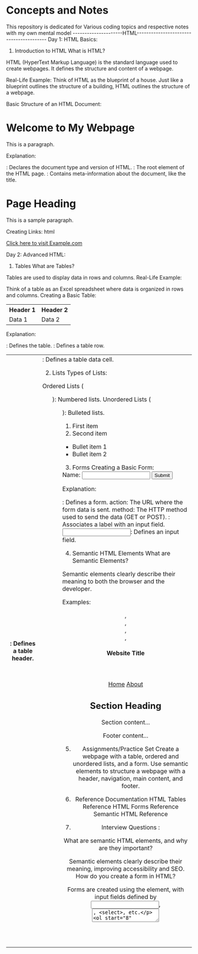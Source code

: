 # Concepts and Notes
 This repository is dedicated for Various coding topics and respective notes with my own mental model 
---------------------HTML----------------------------------------
Day 1: HTML Basics:


1. Introduction to HTML
What is HTML?

HTML (HyperText Markup Language) is the standard language used to create webpages. It defines the structure and content of a webpage.

Real-Life Example:
Think of HTML as the blueprint of a house. Just like a blueprint outlines the structure of a building, HTML outlines the structure of a webpage.

Basic Structure of an HTML Document:


<!DOCTYPE html>
<html>
<head>
    <title>My First Webpage</title>
</head>
<body>
    <h1>Welcome to My Webpage</h1>
    <p>This is a paragraph.</p>
</body>
</html>

Explanation:
<!DOCTYPE html>: Declares the document type and version of HTML.
<html>: The root element of the HTML page.
<head>: Contains meta-information about the document, like the title.
<title>: Sets the title of the webpage (visible on the browser tab).
<body>: Contains the content of the webpage that is visible to users.
<h1>: Defines the main heading of the page.
<p>: Defines a paragraph.

2. Common HTML Tags

Headings:
HTML offers six levels of headings, from <h1> to <h6>, where <h1> is the most important and <h6> is the least.
html

<h1>Main Heading</h1>
<h2>Subheading</h2>
Paragraphs:

Use the <p> tag to define paragraphs.

 
<p>This is a paragraph of text.</p>
Links:

Use the <a> tag to create hyperlinks.

 
<a href="https://www.example.com">Visit Example.com</a>
Images:

Use the <img> tag to display images.

<img src="image.jpg" alt="Description of image">

3. Assignments/Practice Set
Create a basic webpage with a title, heading, paragraph, link, and image.
Experiment with different heading levels and multiple paragraphs.

4. Reference Documentation
HTML Elements Reference
HTML Cheat Sheet

5. Interview Questions
What is HTML?

HTML is the standard markup language used to create and structure webpages.
What are some common HTML tags and their uses?

<h1> to <h6>: Headings
<p>: Paragraphs
<a>: Links
<img>: Images

6. Notes with Code Snippets for Future Use

Basic HTML Structure:
html
 
<!DOCTYPE html>
<html>
<head>
    <title>Document Title</title>
</head>
<body>
    <h1>Page Heading</h1>
    <p>This is a sample paragraph.</p>
</body>
</html>
Creating Links:
html
 
<a href="https://www.example.com">Click here to visit Example.com</a>

Day 2: Advanced HTML:


1. Tables
What are Tables?

Tables are used to display data in rows and columns.
Real-Life Example:

Think of a table as an Excel spreadsheet where data is organized in rows and columns.
Creating a Basic Table:

 
<table>
    <tr>
        <th>Header 1</th>
        <th>Header 2</th>
    </tr>
    <tr>
        <td>Data 1</td>
        <td>Data 2</td>
    </tr>
</table>

Explanation:
<table>: Defines the table.
<tr>: Defines a table row.
<th>: Defines a table header.
<td>: Defines a table data cell.

2. Lists
Types of Lists:

Ordered Lists (<ol>): Numbered lists.
Unordered Lists (<ul>): Bulleted lists.

 
<ol>
    <li>First item</li>
    <li>Second item</li>
</ol>

<ul>
    <li>Bullet item 1</li>
    <li>Bullet item 2</li>
</ul>

3. Forms
Creating a Basic Form:

 
<form action="/submit" method="post">
    <label for="name">Name:</label>
    <input type="text" id="name" name="name">
    <input type="submit" value="Submit">
</form>

Explanation:

<form>: Defines a form.
action: The URL where the form data is sent.
method: The HTTP method used to send the data (GET or POST).
<label>: Associates a label with an input field.
<input>: Defines an input field.

4. Semantic HTML Elements
What are Semantic Elements?

Semantic elements clearly describe their meaning to both the browser and the developer.

Examples:
<header>, <nav>, <article>, <section>, <footer>

 
<header>
    <h1>Website Title</h1>
</header>
<nav>
    <a href="#home">Home</a>
    <a href="#about">About</a>
</nav>
<section>
    <h2>Section Heading</h2>
    <p>Section content...</p>
</section>
<footer>
    <p>Footer content...</p>
</footer>

5. Assignments/Practice Set
Create a webpage with a table, ordered and unordered lists, and a form.
Use semantic elements to structure a webpage with a header, navigation, main content, and footer.

6. Reference Documentation
HTML Tables Reference
HTML Forms Reference
Semantic HTML Reference

7. Interview Questions :

What are semantic HTML elements, and why are they important?

Semantic elements clearly describe their meaning, improving accessibility and SEO.
How do you create a form in HTML?

Forms are created using the <form> element, with input fields defined by <input>, <textarea>, <select>, etc.

8. Notes with Code Snippets for Future Use
Creating Tables:

 
<table>
    <tr>
        <th>Header 1</th>
        <th>Header 2</th>
    </tr>
    <tr>
        <td>Data 1</td>
        <td>Data 2</td>
    </tr>
</table>

Creating Forms:

 
<form action="/submit" method="post">
    <label for="email">Email:</label>
    <input type="email" id="email" name="email">
    <input type="submit" value="Submit">
</form>

Note :

HTML Structure

DOCTYPE: Declares the HTML version.
HTML Tag: Root element of the document.
Head: Contains meta-information like the title.
Body: Contains the visible content of the webpage.
html
 
<!DOCTYPE html>
<html>
<head>
    <title>My First Webpage</title>
</head>
<body>
    <h1>Welcome to My Webpage</h1>
    <p>This is a paragraph.</p>
</body>
</html>
Interview Question: What is the purpose of the <head> tag in HTML?

Tables in HTML

Table Tag: Defines the table structure.
TR: Table row.
TH: Table header cell.
TD: Table data cell.
html
 
<table>
    <tr>
        <th>Header 1</th>
        <th>Header 2</th>
    </tr>
    <tr>
        <td>Data 1</td>
        <td>Data 2</td>
    </tr>
</table>

Cheat Sheet: Use <th> for headers and <td> for regular data cells.

By structuring your notes in this way, you'll create a valuable resource that will be easy to refer back to as you continue learning and even when you're preparing for interviews.


1. Semantic HTML
Why It's Important:

Semantic HTML elements clearly define the meaning of the content. They improve accessibility, SEO, and code readability.
Key Semantic Elements:

<header>, <nav>, <article>, <section>, <aside>, <footer>
Example:

html
 
<article>
    <header>
        <h2>Article Title</h2>
        <p>Written by Author</p>
    </header>
    <section>
        <h3>Subheading</h3>
        <p>Article content goes here...</p>
    </section>
    <footer>
        <p>Published on: Date</p>
    </footer>
</article>

Interview Question:

Why is it important to use semantic HTML elements?
Answer:

Semantic HTML provides meaning to the web content, enhances accessibility for screen readers, and improves search engine optimization (SEO).

2. HTML5 APIs
Why It's Important:

HTML5 introduces powerful APIs that allow for dynamic content, offline storage, and more.
Key APIs:

Canvas API: Used to draw graphics on a web page via JavaScript.
Geolocation API: Retrieves the user’s location.
Web Storage API: Local storage and session storage for storing data on the client-side.
Example (Canvas):

html
 
<canvas id="myCanvas" width="200" height="100"></canvas>
<script>
    var canvas = document.getElementById('myCanvas');
    var context = canvas.getContext('2d');
    context.fillStyle = 'green';
    context.fillRect(10, 10, 150, 75);
</script>
Interview Question:

What are some use cases for the Canvas API?
Answer:

The Canvas API is commonly used for creating graphs, games, image composition, and data visualizations.

3. Forms and Validation
Why It's Important:

Forms are a critical part of web applications. Understanding how to create and validate forms is essential.
Advanced Form Controls:

<input type="date">, <input type="email">, <input type="range">, <datalist>, <progress>
Client-Side Validation:

html
 
<form>
    <label for="email">Email:</label>
    <input type="email" id="email" name="email" required>
    <span class="error" aria-live="polite"></span>
    <input type="submit" value="Submit">
</form>
Interview Question:

How do you implement client-side validation in HTML5?
Answer:

HTML5 offers built-in form validation attributes like required, pattern, min, max, and type to validate user inputs.

4. Accessibility (ARIA Attributes)
Why It's Important:

Accessibility ensures that web content is usable by people with disabilities. Using ARIA (Accessible Rich Internet Applications) attributes makes your website more accessible.
Key ARIA Attributes:

aria-label, aria-hidden, role
Example:

html
 
<button aria-label="Close" aria-hidden="false">X</button>
Interview Question:

What is the purpose of ARIA attributes in HTML?
Answer:

ARIA attributes enhance the accessibility of web applications by providing additional context to assistive technologies like screen readers.

5. Responsive Web Design (RWD)
Why It's Important:

Responsive Web Design ensures that web applications look and function well on all devices, from desktops to mobile phones.
Techniques:

Viewport Meta Tag:
html
 
<meta name="viewport" content="width=device-width, initial-scale=1">
Media Queries:
css
 
@media (max-width: 600px) {
  .container {
      width: 100%;
  }
}
Interview Question:

How do you make a website responsive using HTML and CSS?
Answer:

Use the viewport meta tag and CSS media queries to adjust the layout and style based on the device's screen size.

6. Custom Data Attributes
Why It's Important:

Custom data attributes (data-*) allow you to store extra information on HTML elements without cluttering the HTML with non-standard attributes.
Example:

html
 
<div data-user-id="12345">User Name</div>
<script>
    var userId = document.querySelector('div').dataset.userId;
    console.log(userId); // Outputs: 12345
</script>
Interview Question:

What are data attributes, and how can they be used?
Answer:

Data attributes store custom data on HTML elements, which can be accessed via JavaScript for dynamic behaviors or tracking.

7. Microdata and SEO
Why It's Important:

Microdata is used to nest metadata within existing content on your website, enhancing search engine indexing and improving SEO.
Example (Microdata):

html
 
<article itemscope itemtype="http://schema.org/Article">
    <h1 itemprop="headline">Article Title</h1>
    <p itemprop="author">Author Name</p>
    <p itemprop="datePublished">2024-08-14</p>
</article>
Interview Question:

How does microdata improve SEO?
Answer:

Microdata provides structured data that search engines can use to better understand the content of a webpage, leading to improved visibility in search results.


------------------------------------------------------


HTML Interview Questions and Best Answers :

1. What is the difference between HTML and HTML5?

Answer: HTML is the standard markup language used to create web pages, while HTML5 is the latest version that introduces new features like semantic elements (<header>, <footer>), multimedia elements (<audio>, <video>), new APIs (Canvas, Geolocation), and better support for mobile devices.

2. What are semantic HTML elements, and why are they important?

Answer: Semantic HTML elements clearly describe their meaning in a human- and machine-readable way. Examples include <article>, <section>, and <nav>. They improve accessibility, SEO, and code readability.

3. How do you ensure that your web pages are accessible?

Answer: To ensure accessibility, use semantic HTML, ARIA attributes, proper alt text for images, keyboard navigability, and responsive design. Testing with screen readers and other assistive technologies is also crucial.

4. What is the difference between id and class in HTML?

Answer: id is a unique identifier for a single element, used for one-time styling or scripting. class is a reusable identifier that can be applied to multiple elements, useful for applying the same style to multiple elements.

5. What is the purpose of the doctype declaration in HTML?

Answer: The doctype declaration informs the browser about the HTML version being used, enabling it to render the page correctly. For HTML5, the declaration is <!DOCTYPE html>.

6. How do you optimize an HTML page for SEO?

Answer: Optimize HTML for SEO by using semantic tags, proper heading structures (<h1> to <h6>), meta tags (like description and keywords), alt text for images, and structured data (like microdata or JSON-LD).

7. What are custom data attributes, and how are they used?

Answer: Custom data attributes (data-*) allow you to store extra information on HTML elements. They are accessed using JavaScript via element.dataset and are useful for storing data that is private to the page or application.

8. What is the difference between <section> and <div>?

Answer: <section> is a semantic element used to group related content that forms a distinct part of a document, such as a chapter or a group of articles. <div> is a generic container with no specific meaning, often used for styling or scripting purposes.

9. How does the viewport meta tag contribute to responsive web design?

Answer: The viewport meta tag controls the layout on mobile browsers by setting the width, initial scale, and other properties. It ensures that web pages are displayed correctly on different devices.

10. Explain the use of HTML5’s localStorage and sessionStorage.

Answer: localStorage and sessionStorage are HTML5 features that store key-value pairs in the browser. localStorage persists data even after the browser is closed, while sessionStorage clears data when the session ends (browser tab is closed).

11. What are void elements in HTML? Provide examples.

Answer: Void elements are HTML elements that do not have a closing tag. Examples include <img>, <br>, <hr>, and <input>.

12. How does the <picture> element work in HTML5?

Answer: The <picture> element allows developers to define multiple sources for an image, enabling responsive images based on device capabilities or screen size. It uses the <source> tag within <picture> to specify different image files.

13. What is the purpose of the alt attribute in an <img> tag?

Answer: The alt attribute provides alternative text for an image, which is displayed if the image cannot be loaded. It also improves accessibility for screen readers and contributes to SEO.

14. Explain the difference between block-level and inline elements.

Answer: Block-level elements, like <div>, <p>, and <h1>, start on a new line and take up the full width available. Inline elements, like <span>, <a>, and <strong>, do not start on a new line and only take up as much width as necessary.

15. How can you include external resources like CSS and JavaScript in an HTML document?

Answer: External CSS can be linked using the <link> tag within the <head> section, and external JavaScript can be included using the <script> tag, typically at the end of the <body> or within the <head> with the defer attribute.
These questions and answers cover essential HTML concepts that are commonly asked in interviews and demonstrate a strong understanding of web development fundamentals.






